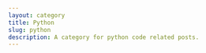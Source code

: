 ```yaml
---
layout: category
title: Python
slug: python
description: A category for python code related posts.
---
```

